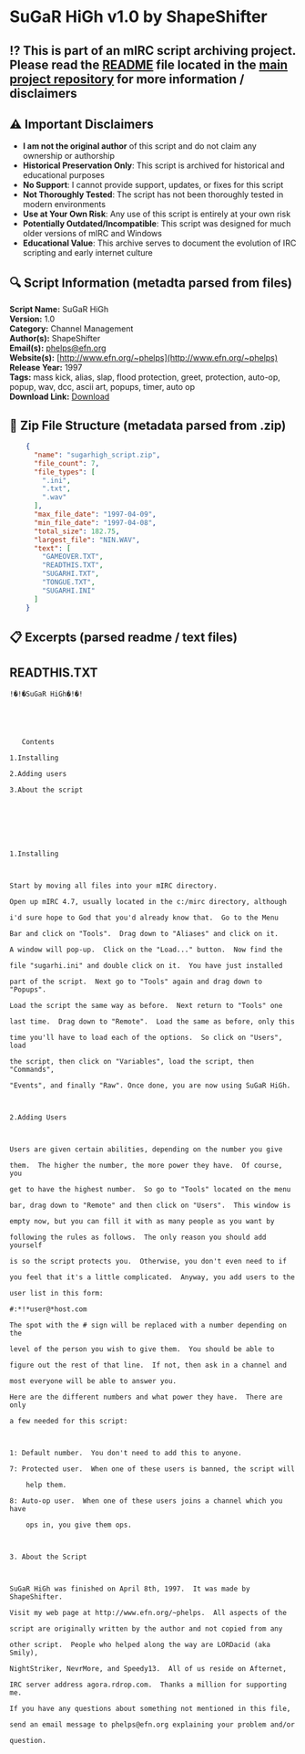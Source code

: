 # SuGaR HiGh v1.0 by ShapeShifter

## ⁉️ This is part of an mIRC script archiving project. Please read the [README](https://github.com/sorzkode/mirc_scripts_archive/blob/main/README.md) file located in the [main project repository](https://github.com/sorzkode/mirc_scripts_archive) for more information / disclaimers  

## ⚠️ Important Disclaimers

- **I am not the original author** of this script and do not claim any ownership or authorship
- **Historical Preservation Only**: This script is archived for historical and educational purposes
- **No Support**: I cannot provide support, updates, or fixes for this script
- **Not Thoroughly Tested**: The script has not been thoroughly tested in modern environments
- **Use at Your Own Risk**: Any use of this script is entirely at your own risk
- **Potentially Outdated/Incompatible**: This script was designed for much older versions of mIRC and Windows
- **Educational Value**: This archive serves to document the evolution of IRC scripting and early internet culture

## 🔍 Script Information (metadta parsed from files)

**Script Name:** SuGaR HiGh  
**Version:** 1.0  
**Category:** Channel Management  
**Author(s):** ShapeShifter  
**Email(s):** <phelps@efn.org>  
**Website(s):** [http://www.efn.org/~phelps](http://www.efn.org/~phelps)  
**Release Year:** 1997  
**Tags:** mass kick, alias, slap, flood protection, greet, protection, auto-op, popup, wav, dcc, ascii art, popups, timer, auto op  
**Download Link:** [Download](https://github.com/sorzkode/mirc_scripts_archive/raw/main/hawkee.com/sugarhigh_script/sugarhigh_script.zip)  

## 📂 Zip File Structure (metadata parsed from .zip)

```json
    {
      "name": "sugarhigh_script.zip",
      "file_count": 7,
      "file_types": [
        ".ini",
        ".txt",
        ".wav"
      ],
      "max_file_date": "1997-04-09",
      "min_file_date": "1997-04-08",
      "total_size": 182.75,
      "largest_file": "NIN.WAV",
      "text": [
        "GAMEOVER.TXT",
        "READTHIS.TXT",
        "SUGARHI.TXT",
        "TONGUE.TXT",
        "SUGARHI.INI"
      ]
    }
```

## 📋 Excerpts (parsed readme / text files)

## READTHIS.TXT

```text
!�!�SuGaR HiGh�!�! 





   Contents

1.Installing

2.Adding users

3.About the script







1.Installing



Start by moving all files into your mIRC directory.

Open up mIRC 4.7, usually located in the c:/mirc directory, although

i'd sure hope to God that you'd already know that.  Go to the Menu

Bar and click on "Tools".  Drag down to "Aliases" and click on it.

A window will pop-up.  Click on the "Load..." button.  Now find the

file "sugarhi.ini" and double click on it.  You have just installed

part of the script.  Next go to "Tools" again and drag down to "Popups".

Load the script the same way as before.  Next return to "Tools" one

last time.  Drag down to "Remote".  Load the same as before, only this

time you'll have to load each of the options.  So click on "Users", load

the script, then click on "Variables", load the script, then "Commands",

"Events", and finally "Raw". Once done, you are now using SuGaR HiGh.



2.Adding Users



Users are given certain abilities, depending on the number you give

them.  The higher the number, the more power they have.  Of course, you

get to have the highest number.  So go to "Tools" located on the menu

bar, drag down to "Remote" and then click on "Users".  This window is

empty now, but you can fill it with as many people as you want by

following the rules as follows.  The only reason you should add yourself

is so the script protects you.  Otherwise, you don't even need to if

you feel that it's a little complicated.  Anyway, you add users to the

user list in this form:

#:*!*user@*host.com

The spot with the # sign will be replaced with a number depending on the

level of the person you wish to give them.  You should be able to

figure out the rest of that line.  If not, then ask in a channel and

most everyone will be able to answer you.

Here are the different numbers and what power they have.  There are only

a few needed for this script:



1: Default number.  You don't need to add this to anyone.

7: Protected user.  When one of these users is banned, the script will

    help them.

8: Auto-op user.  When one of these users joins a channel which you have

    ops in, you give them ops.



3. About the Script



SuGaR HiGh was finished on April 8th, 1997.  It was made by ShapeShifter.

Visit my web page at http://www.efn.org/~phelps.  All aspects of the

script are originally written by the author and not copied from any

other script.  People who helped along the way are LORDacid (aka Smily),

NightStriker, NevrMore, and Speedy13.  All of us reside on Afternet,

IRC server address agora.rdrop.com.  Thanks a million for supporting me.

If you have any questions about something not mentioned in this file,

send an email message to phelps@efn.org explaining your problem and/or

question.
```
